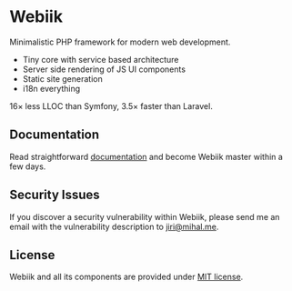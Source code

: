 Webiik
======
Minimalistic PHP framework for modern web development.  
 
* Tiny core with service based architecture
* Server side rendering of JS UI components
* Static site generation
* i18n everything

16× less LLOC than Symfony, 3.5× faster than Laravel.

Documentation
-------------
Read straightforward [documentation][1] and become Webiik master within a few days.

Security Issues
---------------
If you discover a security vulnerability within Webiik, please send me an email with the vulnerability description to jiri@mihal.me.

License
-------
Webiik and all its components are provided under [MIT license][2]. 

[1]: https://www.webiik.com
[2]: http://opensource.org/licenses/MIT